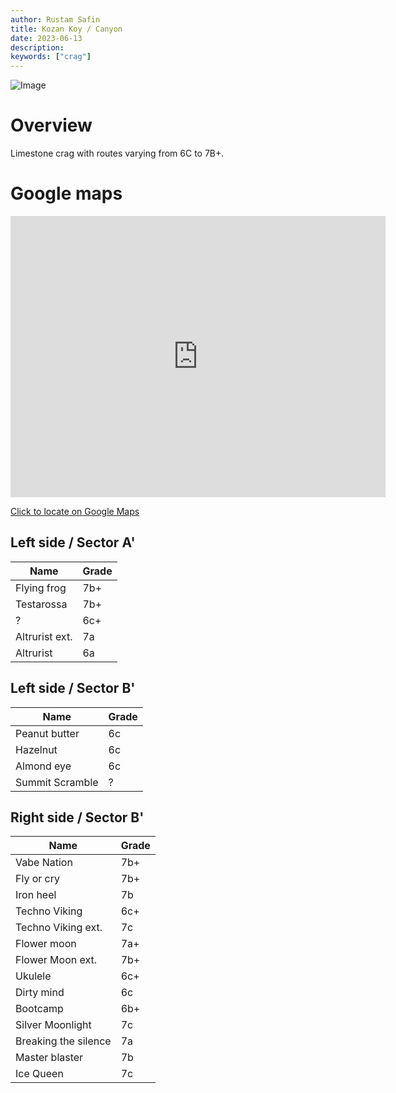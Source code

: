 ```yaml
---
author: Rustam Safin
title: Kozan Koy / Canyon
date: 2023-06-13
description:
keywords: ["crag"]
---
```


![Image](/kozan-koy/canyon.jpg)

# Overview

Limestone crag with routes varying from 6C to 7B+.

# Google maps

<iframe src="https://www.google.com/maps/embed?pb=!1m17!1m12!1m3!1d4111.9011160453665!2d33.13608174370264!3d35.31571296547048!2m3!1f0!2f0!3f0!3m2!1i1024!2i768!4f13.1!3m2!1m1!2zMzXCsDE4JzU2LjYiTiAzM8KwMDgnMjAuMyJF!5e1!3m2!1sen!2s!4v1686649087685!5m2!1sen!2s" width="600" height="450" style="border:0;" allowfullscreen="" loading="lazy" referrerpolicy="no-referrer-when-downgrade"></iframe>

[Click to locate on Google Maps](https://goo.gl/maps/PYWwPJSztvRs9ax5A)


## Left side / Sector A'

| Name           | Grade |
| -------------- | ----- |
| Flying frog    | 7b+   |
| Testarossa     | 7b+   |
| ?              | 6c+   |
| Altrurist ext. | 7a    |
| Altrurist      | 6a    |

## Left side / Sector B'

| Name            | Grade |
| --------------- | ----- |
| Peanut butter   | 6c    |
| Hazelnut        | 6c    |
| Almond eye      | 6c    |
| Summit Scramble | ?     |

##  Right side / Sector B'

| Name                 | Grade |
| -------------------- | ----- |
| Vabe Nation          | 7b+   |
| Fly or cry           | 7b+   |
| Iron heel            | 7b    |
| Techno Viking        | 6c+   |
| Techno Viking ext.   | 7c    |
| Flower moon          | 7a+   |
| Flower Moon ext.     | 7b+   |
| Ukulele              | 6c+   |
| Dirty mind           | 6c    |
| Bootcamp             | 6b+   |
| Silver Moonlight     | 7c    |
| Breaking the silence | 7a    |
| Master blaster       | 7b    |
| Ice Queen            | 7c    |
